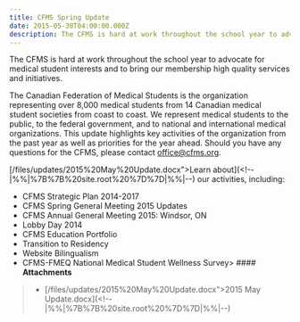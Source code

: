 ```yaml
---
title: CFMS Spring Update
date: 2015-05-30T04:00:00.000Z
description: The CFMS is hard at work throughout the school year to advocate for medical student interests and to bring our membership high quality services and initiatives.
---
```


The CFMS is hard at work throughout the school year to advocate for medical student interests and to bring our membership high quality services and initiatives.

The Canadian Federation of Medical Students is the organization representing over 8,000 medical students from 14 Canadian medical student societies from coast to coast. We represent medical students to the public, to the federal government, and to national and international medical organizations. This update highlights key activities of the organization from the past year as well as priorities for the year ahead. Should you have any questions for the CFMS, please contact [office@cfms.org](office@cfms.org).

[/files/updates/2015%20May%20Update.docx">Learn about](<!--|%%|%7B%7B%20site.root%20%7D%7D|%%|--) our activities, including:

*   CFMS Strategic Plan 2014-2017
*   CFMS Spring General Meeting 2015 Updates
*   CFMS Annual General Meeting 2015: Windsor, ON
*   Lobby Day 2014
*   CFMS Education Portfolio
*   Transition to Residency
*   Website Bilingualism
*   CFMS-FMEQ National Medical Student Wellness Survey> #### **Attachments**
> 
> *   [/files/updates/2015%20May%20Update.docx">2015 May Update.docx](<!--|%%|%7B%7B%20site.root%20%7D%7D|%%|--)